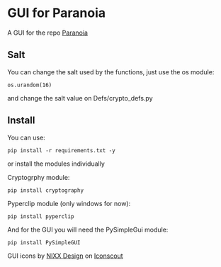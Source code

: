 # GUI for Paranoia

A GUI for the repo <a href="https://github.com/Eptor/Paranoia">Paranoia</a>

## Salt
You can change the salt used by the functions, just use the os module:
```
os.urandom(16)
```
and change the salt value on Defs/crypto_defs.py

## Install

You can use:
```
pip install -r requirements.txt -y 
```

or install the modules individually

Cryptogrphy module:

```
pip install cryptography
```

Pyperclip module (only windows for now):

```
pip install pyperclip
```

And for the GUI you will need the PySimpleGui module:

```
pip install PySimpleGUI
```

GUI icons by <a href="https://iconscout.com/contributors/nixxdsgn">NIXX Design</a> on <a href="https://iconscout.com">Iconscout</a>

